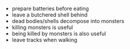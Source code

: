 - prepare batteries before eating
- leave a butchered shell behind
- dead bodies/shells decompose into monsters
- killing monsters is useful
- being killed by monsters is also useful
- leave tracks when walking
